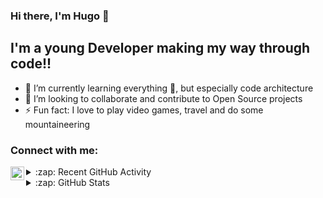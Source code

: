 ### Hi there, I'm Hugo 👋

## I'm a young Developer making my way through code!!

- 🌱 I’m currently learning everything 🤣, but especially code architecture
- 👯 I’m looking to collaborate and contribute to Open Source projects
- ⚡ Fun fact: I love to play video games, travel and do some mountaineering

### Connect with me:

[<img align="left" alt="hdescottes | LinkedIn" width="22px" src="https://cdn.jsdelivr.net/npm/simple-icons@v3/icons/linkedin.svg" />][linkedin]

<details>
  <summary>:zap: Recent GitHub Activity</summary>
  
<!--START_SECTION:activity-->
<!--END_SECTION:activity-->

</details>

<details>
  <summary>:zap: GitHub Stats</summary>

  <img align="left" alt="hdescottes's GitHub Stats" src="https://github-readme-stats.hdescottes.vercel.app/api?username=hdescottes&show_icons=true&hide_border=true" />

</details>

[linkedin]: https://www.linkedin.com/in/hugo-descottes
